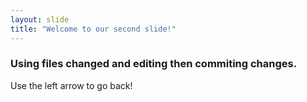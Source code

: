 ```yaml
---
layout: slide
title: "Welcome to our second slide!"
---
```

### Using files changed and editing then commiting changes.
Use the left arrow to go back!
